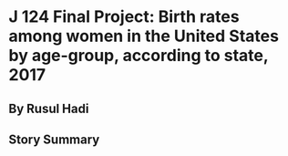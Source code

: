 <h1> J 124 Final Project: Birth rates among women in the United States by age-group, according to state, 2017
<h2> By Rusul Hadi</h2>
<h2> Story Summary </h2>
